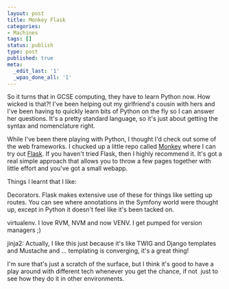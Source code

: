 ```yaml
---
layout: post
title: Monkey Flask
categories:
- Machines
tags: []
status: publish
type: post
published: true
meta:
  _edit_last: '1'
  _wpas_done_all: '1'
---
```

So it turns that in GCSE computing, they have to learn Python now. How wicked is that?! I've been helping out my girlfriend's cousin with hers and I've been having to quickly learn bits of Python on the fly so I can answer her questions. It's a pretty standard language, so it's just about getting the syntax and nomenclature right.

While I've been there playing with Python, I thought I'd check out some of the web frameworks. I chucked up a little repo called <a href="https://github.com/skinofstars/monkey">Monkey</a> where I can try out <a href="http://flask.pocoo.org/">Flask</a>. If you haven't tried Flask, then I highly recommend it. It's got a real simple approach that allows you to throw a few pages together with little effort and you've got a small webapp.

Things I learnt that I like:

Decorators. Flask makes extensive use of these for things like setting up routes. You can see where annotations in the Symfony world were thought up, except in Python it doesn't feel like it's been tacked on.

virtualenv. I love RVM, NVM and now VENV. I get pumped for version managers ;)

jinja2: Actually, I like this just because it's like TWIG and Django templates and Mustache and ... templating is converging, it's a great thing!

I'm sure that's just a scratch of the surface, but I think it's good to have a play around with different tech whenever you get the chance, if not  just to see how they do it in other environments.

